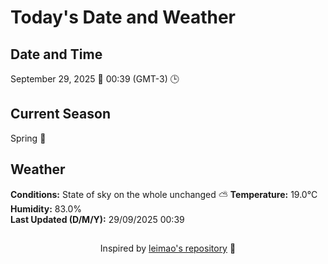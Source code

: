  # Today's Date and Weather
    
## Date and Time
September 29, 2025 📅
00:39 (GMT-3) 🕒

## Current Season
Spring 🌸
## Weather 
**Conditions:** State of sky on the whole unchanged ⛅
**Temperature:** 19.0°C  
**Humidity:** 83.0%  
**Last Updated (D/M/Y):** 29/09/2025 00:39
##
<div align="center">Inspired by <a href="https://github.com/leimao/What-Is-The-Date-Today">leimao's repository</a> 🌱</div>
